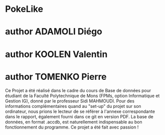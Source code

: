 # PokeLike
# author ADAMOLI Diégo
# author KOOLEN Valentin
# author TOMENKO Pierre
Ce Projet a été réalisé dans le cadre du cours de Base de données pour étudiant de la Faculté Polytechnique de Mons (FPMs, option Informatique et Gestion IG), donné par le professeur Sidi MAHMOUDI.
Pour des informations complémentaires quand au "set-up" du projet sur son ordinateur, nous prions le lecteur de se référer à l'annexe correspondante dans le rapport, également fourni dans ce git en version PDF. La base de données, en format .accdb, est naturellement indispensable au bon fonctionnement du programme.
Ce projet a été fait avec passion ! 
